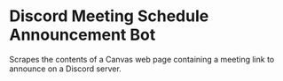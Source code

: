 # Discord Meeting Schedule Announcement Bot
Scrapes the contents of a Canvas web page containing a meeting link to announce on a Discord server. 
